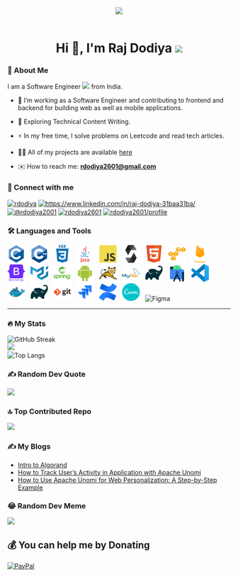 
<div id="header" align="center">
  <img src="https://github.com/rdodiya/rdodiya/assets/75332758/3ff46cf1-ebfa-449d-903f-acb1789ecda6" width="400"/>
  <div>
      <img src="https://komarev.com/ghpvc/?username=rdodiya&style=flat-square&color=blue" alt=""/>

  </div>
<h1>
  Hi 👋, I'm Raj Dodiya
  <img src="https://media.giphy.com/media/hvRJCLFzcasrR4ia7z/giphy.gif" width="30px"/>
</h1>

</div>

### 👦 About Me

I am a Software Engineer <img src="https://media.giphy.com/media/WUlplcMpOCEmTGBtBW/giphy.gif" width="30"> from India.

- :telescope: I’m working as a Software Engineer and contributing to frontend and backend for building web as well as mobile applications.

- :seedling: Exploring Technical Content Writing.

- :zap: In my free time, I solve problems on Leetcode and read tech articles.

- 👨‍💻 All of my projects are available [here](https://github.com/rdodiya?tab=repositories)

- ✉️  How to reach me:  **<rdodiya2601@gmail.com>**

### 📱 Connect with me

<p align="left">
<a href="https://twitter.com/rdodiya" target="blank"><img align="center" src="https://raw.githubusercontent.com/rahuldkjain/github-profile-readme-generator/master/src/images/icons/Social/twitter.svg" alt="rdodiya" height="30" width="40" /></a>
<a href="https://linkedin.com/in/https://www.linkedin.com/in/raj-dodiya-31baa31ba/" target="blank"><img align="center" src="https://raw.githubusercontent.com/rahuldkjain/github-profile-readme-generator/master/src/images/icons/Social/linked-in-alt.svg" alt="https://www.linkedin.com/in/raj-dodiya-31baa31ba/" height="30" width="40" /></a>
<a href="https://medium.com/@rdodiya2001" target="blank"><img align="center" src="https://raw.githubusercontent.com/rahuldkjain/github-profile-readme-generator/master/src/images/icons/Social/medium.svg" alt="@rdodiya2001" height="30" width="40" /></a>
<a href="https://www.leetcode.com/rdodiya2601" target="blank"><img align="center" src="https://raw.githubusercontent.com/rahuldkjain/github-profile-readme-generator/master/src/images/icons/Social/leet-code.svg" alt="rdodiya2601" height="30" width="40" /></a>
<a href="https://auth.geeksforgeeks.org/user/rdodiya2601/profile" target="blank"><img align="center" src="https://raw.githubusercontent.com/rahuldkjain/github-profile-readme-generator/master/src/images/icons/Social/geeks-for-geeks.svg" alt="rdodiya2601/profile" height="30" width="40" /></a>
</p>




### 🛠️ Languages and Tools

<div>
  <img src="https://github.com/devicons/devicon/blob/master/icons/c/c-original.svg" title="C Language" alt="C Language" width="40" height="40"/>&nbsp;&nbsp;
  <img src="https://github.com/devicons/devicon/blob/master/icons/cplusplus/cplusplus-original.svg" title="C++" alt="C++" width="40" height="40"/>&nbsp;&nbsp;
  <img src="https://github.com/devicons/devicon/blob/master/icons/css3/css3-plain-wordmark.svg"  title="CSS3" alt="CSS" width="40" height="40"/>&nbsp;&nbsp;
  <img src="https://github.com/devicons/devicon/blob/master/icons/java/java-original-wordmark.svg" title="Java" alt="Java" width="40" height="40"/>&nbsp;&nbsp;
  <img src="https://github.com/devicons/devicon/blob/master/icons/javascript/javascript-original.svg" title="JavaScript" alt="JavaScript" width="40" height="40"/>&nbsp;&nbsp;
  <img src="https://github.com/devicons/devicon/blob/master/icons/solidity/solidity-original.svg" title="Solidity" alt="Solidity" width="40" height="40" style="color:#fff" />&nbsp;&nbsp;
  <img src="https://github.com/devicons/devicon/blob/master/icons/html5/html5-original.svg" title="HTML5" alt="HTML" width="40" height="40"/>&nbsp;&nbsp;
  <img src="https://github.com/devicons/devicon/blob/master/icons/amazonwebservices/amazonwebservices-original.svg" title="AWS" alt="AWS" width="40" height="40"/>&nbsp;&nbsp;
  <img src="https://github.com/devicons/devicon/blob/master/icons/firebase/firebase-plain-wordmark.svg" title="Firebase" alt="Firebase" width="40" height="40"/>&nbsp;&nbsp;
  <img src="https://raw.githubusercontent.com/devicons/devicon/master/icons/bootstrap/bootstrap-plain-wordmark.svg" alt="bootstrap" width="40" height="40"/>&nbsp;&nbsp;
  <img src="https://github.com/devicons/devicon/blob/master/icons/materialui/materialui-original.svg" title="Material UI" alt="Material UI" width="40" height="40"/>&nbsp;&nbsp; 
  <img src="https://github.com/devicons/devicon/blob/master/icons/spring/spring-original-wordmark.svg" title="Spring" alt="Spring" width="40" height="40"/>&nbsp;&nbsp;
  <img src="https://github.com/devicons/devicon/blob/master/icons/android/android-original.svg" title="Android" alt="Android" width="40" height="40"/>&nbsp;&nbsp;
  <img src="https://github.com/devicons/devicon/blob/master/icons/tomcat/tomcat-original.svg" title="Tomcat" alt="Tomcat" width="40" height="40"/>&nbsp;&nbsp;
  <img src="https://github.com/devicons/devicon/blob/master/icons/mysql/mysql-original-wordmark.svg" title="MySQL"  alt="MySQL" width="40" height="40"/>&nbsp;&nbsp;
  <img src="https://github.com/devicons/devicon/blob/master/icons/gradle/gradle-plain.svg" title="Gradle" alt="Gradle" width="40" height="40"/>&nbsp;&nbsp;
  <img src="https://github.com/devicons/devicon/blob/master/icons/androidstudio/androidstudio-original.svg" title="Android Studio" alt="Android Studio" width="40" height="40"/>&nbsp;&nbsp;
  <img src="https://github.com/devicons/devicon/blob/master/icons/vscode/vscode-original.svg" title="VS Studio" alt="VS Studio" width="40" height="40"/>&nbsp;&nbsp;
  <img src="https://github.com/devicons/devicon/blob/master/icons/docker/docker-original.svg" title="Docker" alt="Docker" width="40" height="40"/>&nbsp;&nbsp;
  <img src="https://github.com/devicons/devicon/blob/master/icons/gradle/gradle-plain.svg" title="Gradle" alt="Gradle" width="40" height="40"/>&nbsp;&nbsp;
  <img src="https://github.com/devicons/devicon/blob/master/icons/git/git-original-wordmark.svg" title="Git" alt="Git" width="40" height="40"/>&nbsp;&nbsp;
  <img src="https://github.com/devicons/devicon/blob/master/icons/jira/jira-original.svg" title="Jira" alt="Jira" width="40" height="40"/>&nbsp;&nbsp;
  <img src="https://github.com/devicons/devicon/blob/master/icons/confluence/confluence-original.svg" title="Confluence" alt="Confluence" width="40" height="40"/>&nbsp;&nbsp; 
  <img src="https://github.com/devicons/devicon/blob/master/icons/canva/canva-original.svg" title="Canva" alt="Canva" width="40" height="40"/>&nbsp;&nbsp;
  <img src="https://www.vectorlogo.zone/logos/figma/figma-icon.svg" title="Figma"  alt="Figma" width="40" height="40"/>&nbsp;&nbsp;
  
</div>

---

<!-- ### 🔥 My Stats

[![GitHub Streak](http://github-readme-streak-stats.herokuapp.com?user=rdodiya&theme=blue-green&border_radius=5&date_format=M%20j%5B%2C%20Y%5D&card_width=500)](https://git.io/streak-stats)

[![Top Langs](https://github-readme-stats.vercel.app/api/top-langs/?username=rdodiya&layout=compact&theme=vision-friendly-dark)](https://github.com/rdodiya)
-->
### 🔥 My Stats

![GitHub Streak](https://github-readme-streak-stats.herokuapp.com/?user=rdodiya&theme=blue-green&hide_border=false)<br/>
![](https://github-readme-stats.vercel.app/api?username=rdodiya&theme=blue-green&hide_border=false&include_all_commits=true&count_private=true)<br/>
![Top Langs](https://github-readme-stats.vercel.app/api/top-langs/?username=rdodiya&theme=blue-green&hide_border=false&include_all_commits=true&count_private=true&layout=compact)


### ✍️ Random Dev Quote

![](https://quotes-github-readme.vercel.app/api?type=horizontal&theme=radical)


### 🔝 Top Contributed Repo

![](https://github-contributor-stats.vercel.app/api?username=rdodiya&limit=5&theme=tokyonight&combine_all_yearly_contributions=true)

### ✍️ My Blogs

<!-- BLOG-POST-LIST:START -->
<!-- BLOG-POST-LIST:END -->

- <a href="https://medium.com/coinmonks/intro-to-algorand-be11c7304661">Intro to Algorand</a>
- <a href="https://medium.com/@rdodiya2001/how-to-track-users-activity-in-application-with-apache-unomi-bf7908f9261a">How to Track User’s Activity in Application with Apache Unomi</a>
- <a href="https://medium.com/@rdodiya2001/how-to-use-apache-unomi-for-web-personalization-a-step-by-step-example-b8e1e960a126">How to Use Apache Unomi for Web Personalization: A Step-by-Step Example</a>



### 😂 Random Dev Meme

<img src='https://randommeme-five.vercel.app/' style="height: 400px;"/>


## 💰 You can help me by Donating

  [![PayPal](https://img.shields.io/badge/PayPal-00457C?style=for-the-badge&logo=paypal&logoColor=white)](https://paypal.me/rdodiya2001)




<!--
**rdodiya/rdodiya** is a ✨ _special_ ✨ repository because its `README.md` (this file) appears on your GitHub profile.

Here are some ideas to get you started:

- 🔭 I’m currently working on ...
- 🌱 I’m currently learning ...
- 👯 I’m looking to collaborate on ...
- 🤔 I’m looking for help with ...
- 💬 Ask me about ...
- 📫 How to reach me: ...
- 😄 Pronouns: ...
- ⚡ Fun fact: ...
-->
